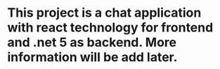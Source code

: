 # This project is a chat application with react technology for frontend and .net 5 as backend. More information will be add later.
